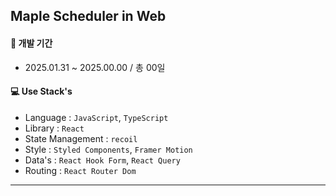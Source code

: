 ## Maple Scheduler in Web

#### 📆 개발 기간
- 2025.01.31 ~ 2025.00.00 / 총 00일

#### 💻 Use Stack's
- Language : `JavaScript`, `TypeScript`
- Library : `React`
- State Management : `recoil`
- Style : `Styled Components`, `Framer Motion`
- Data's : `React Hook Form`, `React Query`
- Routing : `React Router Dom`

---
